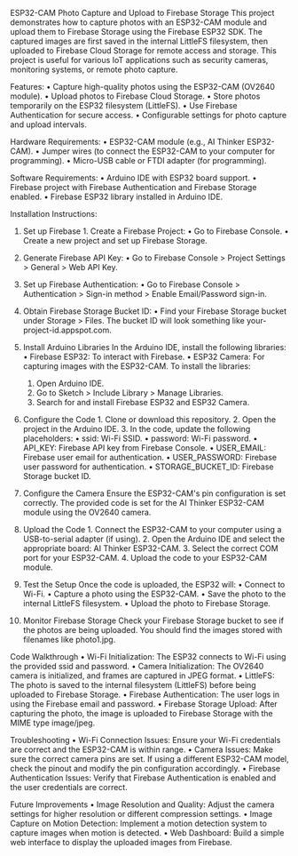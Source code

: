 ESP32-CAM Photo Capture and Upload to Firebase Storage
This project demonstrates how to capture photos with an ESP32-CAM module and upload them to Firebase Storage using the Firebase ESP32 SDK. The captured images are first saved in the internal LittleFS filesystem, then uploaded to Firebase Cloud Storage for remote access and storage. This project is useful for various IoT applications such as security cameras, monitoring systems, or remote photo capture.

Features:
  •	Capture high-quality photos using the ESP32-CAM (OV2640 module).
  •	Upload photos to Firebase Cloud Storage.
  •	Store photos temporarily on the ESP32 filesystem (LittleFS).
  •	Use Firebase Authentication for secure access.
  •	Configurable settings for photo capture and upload intervals.
  
Hardware Requirements:
  •	ESP32-CAM module (e.g., AI Thinker ESP32-CAM).
  •	Jumper wires (to connect the ESP32-CAM to your computer for programming).
  •	Micro-USB cable or FTDI adapter (for programming).
  
Software Requirements:
  •	Arduino IDE with ESP32 board support.
  •	Firebase project with Firebase Authentication and Firebase Storage enabled.
  •	Firebase ESP32 library installed in Arduino IDE.

Installation Instructions:
  1. Set up Firebase
    1.	Create a Firebase Project:
        • Go to Firebase Console.
        • Create a new project and set up Firebase Storage.
  2.	Generate Firebase API Key:
        • Go to Firebase Console > Project Settings > General > Web API Key.
 
  3.	Set up Firebase Authentication:
        • Go to Firebase Console > Authentication > Sign-in method > Enable Email/Password sign-in.
  4.	Obtain Firebase Storage Bucket ID:
        • Find your Firebase Storage bucket under Storage > Files. The bucket ID will look something like your-project-id.appspot.com.

  2. Install Arduino Libraries
    In the Arduino IDE, install the following libraries:
      •	Firebase ESP32: To interact with Firebase.
      •	ESP32 Camera: For capturing images with the ESP32-CAM.
      To install the libraries:
        1.	Open Arduino IDE.
        2.	Go to Sketch > Include Library > Manage Libraries.
        3.	Search for and install Firebase ESP32 and ESP32 Camera.

  3. Configure the Code
    1.	Clone or download this repository.
    2.	Open the project in the Arduino IDE.
    3.	In the code, update the following placeholders:
        •	ssid: Wi-Fi SSID.
        •	password: Wi-Fi password.
        •	API_KEY: Firebase API key from Firebase Console.
        •	USER_EMAIL: Firebase user email for authentication.
        •	USER_PASSWORD: Firebase user password for authentication.
        •	STORAGE_BUCKET_ID: Firebase Storage bucket ID.
 
  4. Configure the Camera
    Ensure the ESP32-CAM's pin configuration is set correctly. The provided code is set for the AI Thinker ESP32-CAM module using the OV2640 camera.

  5. Upload the Code
    1.	Connect the ESP32-CAM to your computer using a USB-to-serial adapter (if using).
    2.	Open the Arduino IDE and select the appropriate board: AI Thinker ESP32-CAM.
    3.	Select the correct COM port for your ESP32-CAM.
    4.	Upload the code to your ESP32-CAM module.

  6. Test the Setup
    Once the code is uploaded, the ESP32 will:
    •	Connect to Wi-Fi.
    •	Capture a photo using the ESP32-CAM.
    •	Save the photo to the internal LittleFS filesystem.
    •	Upload the photo to Firebase Storage.

  7. Monitor Firebase Storage
    Check your Firebase Storage bucket to see if the photos are being uploaded. You should find the images stored with filenames like photo1.jpg.

Code Walkthrough
  •	Wi-Fi Initialization: The ESP32 connects to Wi-Fi using the provided ssid and password.
  •	Camera Initialization: The OV2640 camera is initialized, and frames are captured in JPEG format.
  •	LittleFS: The photo is saved to the internal filesystem (LittleFS) before being uploaded to Firebase Storage.
  •	Firebase Authentication: The user logs in using the Firebase email and password.
  •	Firebase Storage Upload: After capturing the photo, the image is uploaded to Firebase Storage with the MIME type image/jpeg.
  
Troubleshooting
  •	Wi-Fi Connection Issues: Ensure your Wi-Fi credentials are correct and the ESP32-CAM is within range.
  •	Camera Issues: Make sure the correct camera pins are set. If using a different ESP32-CAM model, check the pinout and modify the pin configuration accordingly.
  •	Firebase Authentication Issues: Verify that Firebase Authentication is enabled and the user credentials are correct.

Future Improvements
  •	Image Resolution and Quality: Adjust the camera settings for higher resolution or different compression settings.
  •	Image Capture on Motion Detection: Implement a motion detection system to capture images when motion is detected.
  •	Web Dashboard: Build a simple web interface to display the uploaded images from Firebase.

